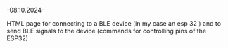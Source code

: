 -08.10.2024-


HTML page for connecting to a BLE device (in my case an esp 32 ) and to send BLE signals to the device
(commands for controlling pins of the ESP32)
